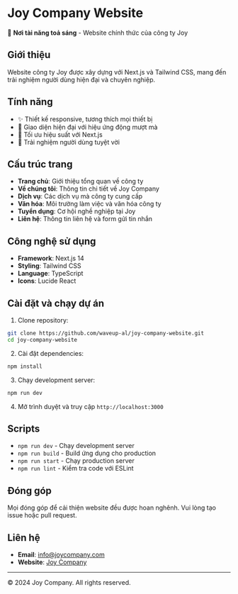 # Joy Company Website

🌟 **Nơi tài năng toả sáng** - Website chính thức của công ty Joy

## Giới thiệu

Website công ty Joy được xây dựng với Next.js và Tailwind CSS, mang đến trải nghiệm người dùng hiện đại và chuyên nghiệp.

## Tính năng

- ✨ Thiết kế responsive, tương thích mọi thiết bị
- 🎨 Giao diện hiện đại với hiệu ứng động mượt mà
- 🚀 Tối ưu hiệu suất với Next.js
- 📱 Trải nghiệm người dùng tuyệt vời

## Cấu trúc trang

- **Trang chủ**: Giới thiệu tổng quan về công ty
- **Về chúng tôi**: Thông tin chi tiết về Joy Company
- **Dịch vụ**: Các dịch vụ mà công ty cung cấp
- **Văn hóa**: Môi trường làm việc và văn hóa công ty
- **Tuyển dụng**: Cơ hội nghề nghiệp tại Joy
- **Liên hệ**: Thông tin liên hệ và form gửi tin nhắn

## Công nghệ sử dụng

- **Framework**: Next.js 14
- **Styling**: Tailwind CSS
- **Language**: TypeScript
- **Icons**: Lucide React

## Cài đặt và chạy dự án

1. Clone repository:
```bash
git clone https://github.com/waveup-al/joy-company-website.git
cd joy-company-website
```

2. Cài đặt dependencies:
```bash
npm install
```

3. Chạy development server:
```bash
npm run dev
```

4. Mở trình duyệt và truy cập `http://localhost:3000`

## Scripts

- `npm run dev` - Chạy development server
- `npm run build` - Build ứng dụng cho production
- `npm run start` - Chạy production server
- `npm run lint` - Kiểm tra code với ESLint

## Đóng góp

Mọi đóng góp để cải thiện website đều được hoan nghênh. Vui lòng tạo issue hoặc pull request.

## Liên hệ

- **Email**: info@joycompany.com
- **Website**: [Joy Company](https://joy-company-website.vercel.app)

---

© 2024 Joy Company. All rights reserved.